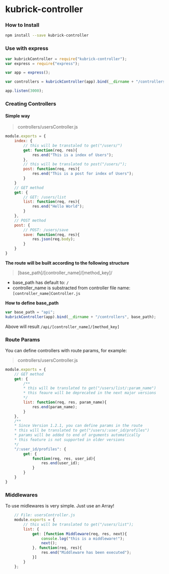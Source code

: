 # kubrick-controller

### How to Install
```bash
npm install --save kubrick-controller
```

### Use with express
```js
var kubrickController = require("kubrick-controller");
var express = require("express");

var app = express();

var controllers = kubrickController(app).bind(__dirname + "/controllers");

app.listen(3000);
```

### Creating Controllers
#### Simple way
>controllers/usersController.js

```js
module.exports = {
    index: {
        // this will be transtaled to get("/users/")
        get: function(req, res){
            res.end("This is a index of Users");
        },
        // this will be translated to post("/users/");
        post: function(req, res){
            res.end("This is a post for index of Users");
        }
    }
    // GET method
    get: {
        // GET: /users/list
        list: function(req, res){
            res.end("Hello World");
        }
    },
    // POST method
    post: {
        // POST: /users/save
        save: function(req, res){
            res.json(req.body);
        }
    }
}
```

**The route will be built according to the following structure**

>[base_path]/[controller_name]/[method_key]/

* base_path has default to: `/`
* controller_name is substracted from controller file name: `[controller_name]Controller.js`

**How to define base_path**
```js
var base_path = "api";
kubrickController(app).bind(__dirname + "/controllers", base_path);
```
Above will result `/api/[controller_name]/[method_key]`


### Route Params

You can define controllers with route params, for example:

>controllers/usersController.js

```js
module.exports = {
    // GET method
    get: {
        /**
        * this will be translated to get("/users/list/:param_name")
        * this feaure will be deprecated in the next major versions
        */
        list: function(req, res, param_name){
            res.end(param_name);
        }
    },
    /**
    * Since Version 1.2.1, you can define params in the route
    * this will be translated to get("/users/:user_id/profiles")
    * params will be added to end of arguments automatically
    * this feature is not supported in older versions
    */
    "/:user_id/profiles": {
        get: {
            function(req, res, user_id){
                res.end(user_id);
            }
        }
    }
}
```

### Middlewares

To use midlewares is very simple. Just use an Array!

```js
    // File: usersController.js
    module.exports = {
        // this will be translated to get("/users/list");
        list: {
            get: [function Middleware(req, res, next){
                console.log("this is a middleware!");
                next();
            }, function(req, res){
                res.end("Middleware has been executed");
            }]
        }
    };
```
